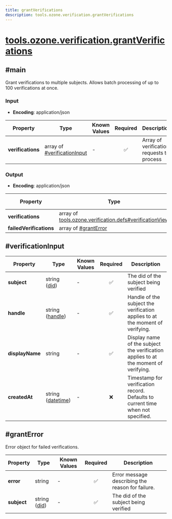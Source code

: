 ```yaml
---
title: grantVerifications
description: tools.ozone.verification.grantVerifications
---
```


# [tools.ozone.verification.grantVerifications](https://github.com/myConsciousness/atproto.dart/blob/main/lexicons/tools/ozone/verification/grantVerifications.json)

## #main

Grant verifications to multiple subjects. Allows batch processing of up to 100 verifications at once.

### Input

- **Encoding**: application/json

| Property | Type | Known Values | Required | Description |
| --- | --- | --- | :---: | --- |
| **verifications** | array of [#verificationInput](#verificationinput) | - | ✅ | Array of verification requests to process |

### Output

- **Encoding**: application/json

| Property | Type | Known Values | Required | Description |
| --- | --- | --- | :---: | --- |
| **verifications** | array of [tools.ozone.verification.defs#verificationView](../../../../lexicons/tools/ozone/verification/defs.md#verificationview) | - | ✅ | - |
| **failedVerifications** | array of [#grantError](#granterror) | - | ✅ | - |

## #verificationInput

| Property | Type | Known Values | Required | Description |
| --- | --- | --- | :---: | --- |
| **subject** | string ([did](https://atproto.com/specs/did)) | - | ✅ | The did of the subject being verified |
| **handle** | string ([handle](https://atproto.com/specs/handle)) | - | ✅ | Handle of the subject the verification applies to at the moment of verifying. |
| **displayName** | string | - | ✅ | Display name of the subject the verification applies to at the moment of verifying. |
| **createdAt** | string ([datetime](https://atproto.com/specs/lexicon#datetime)) | - | ❌ | Timestamp for verification record. Defaults to current time when not specified. |

## #grantError

Error object for failed verifications.

| Property | Type | Known Values | Required | Description |
| --- | --- | --- | :---: | --- |
| **error** | string | - | ✅ | Error message describing the reason for failure. |
| **subject** | string ([did](https://atproto.com/specs/did)) | - | ✅ | The did of the subject being verified |
